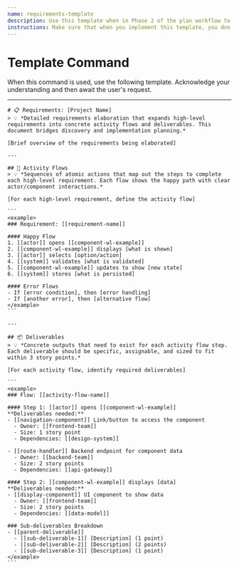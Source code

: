 ```yaml
---
name: requirements-template
description: Use this template when in Phase 2 of the plan workflow to expand high-level requirements into detailed activity flows and identify all deliverables needed for implementation.
instructions: Make sure that when you implement this template, you don't include these instructions or any other front matter from this template in your work. Output should always and only be the markdown part outside of the front matter. Never include any tags like <example>, <commentary>, or similar tags - these serve only to increase clarity about implementation. Always use single [ ] brackets to indicate instructions the implementer should follow. When referencing other documents from this project, use wikilinks format [[filename-wl-example]] to reference them. Do not include the file extension or path.
---
```

# Template Command

When this command is used, use the following template. Acknowledge your understanding and then await the user's request.

---

````````````
# 📋 Requirements: [Project Name]
> 💡 *Detailed requirements elaboration that expands high-level requirements into concrete activity flows and deliverables. This document bridges discovery and implementation planning.*

[Brief overview of the requirements being elaborated]

---

## 🔄 Activity Flows
> 💡 *Sequences of atomic actions that map out the steps to complete each high-level requirement. Each flow shows the happy path with clear actor/component interactions.*

[For each high-level requirement, define the activity flow]

```
<example>
### Requirement: [[requirement-name]]

#### Happy Flow
1. [[actor]] opens [[component-wl-example]]
2. [[component-wl-example]] displays [what is shown]
3. [[actor]] selects [option/action]
4. [[system]] validates [what is validated]
5. [[component-wl-example]] updates to show [new state]
6. [[system]] stores [what is persisted]

#### Error Flows
- If [error condition], then [error handling]
- If [another error], then [alternative flow]
</example>
```

---

## 📦 Deliverables
> 💡 *Concrete outputs that need to exist for each activity flow step. Each deliverable should be specific, assignable, and sized to fit within 3 story points.*

[For each activity flow, identify required deliverables]

```
<example>
### Flow: [[activity-flow-name]]

#### Step 1: [[actor]] opens [[component-wl-example]]
**Deliverables needed:**
- [[navigation-component]] Link/button to access the component
  - Owner: [[frontend-team]]
  - Size: 1 story point
  - Dependencies: [[design-system]]

- [[route-handler]] Backend endpoint for component data
  - Owner: [[backend-team]]
  - Size: 2 story points
  - Dependencies: [[api-gateway]]

#### Step 2: [[component-wl-example]] displays [data]
**Deliverables needed:**
- [[display-component]] UI component to show data
  - Owner: [[frontend-team]]
  - Size: 2 story points
  - Dependencies: [[data-model]]

### Sub-deliverables Breakdown
- [[parent-deliverable]]
  - [[sub-deliverable-1]] [Description] (1 point)
  - [[sub-deliverable-2]] [Description] (2 points)
  - [[sub-deliverable-3]] [Description] (1 point)
</example>
```
````````````
